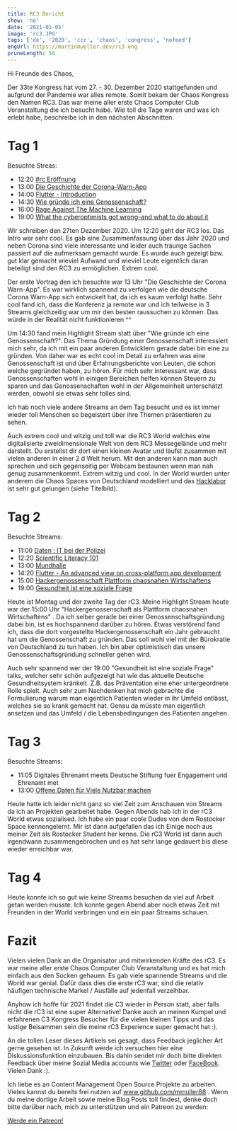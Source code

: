 ```yaml
---
title: RC3 Bericht
show: 'no'
date: '2021-01-05'
image: 'rc3.JPG'
tags: ['de', '2020', 'ccc', 'chaos', 'congress', 'nofeed']
engUrl: https://martinmueller.dev/rc3-eng
pruneLength: 50
---
```


Hi Freunde des Chaos,

Der 33te Kongress hat vom 27. - 30. Dezember 2020 stattgefunden und aufgrund der Pandemie war alles remote. Somit bekam der Chaos Kongress den Namen RC3. Das war meine aller erste Chaos Computer Club Veranstaltung die ich besucht habe. Wie toll die Tage waren und was ich erlebt habe, beschreibe ich in den nächsten Abschnitten.

# Tag 1
Besuchte Streas:
* 12:20 [#rc Eröffnung](https://media.ccc.de/v/rc3-11583-rc3_eroffnung)
* 13:00 [Die Geschichte der Corona-Warn-App](https://media.ccc.de/v/rc3-729538-die_geschichte_der_corona_warn_app)
* 14:00 [Flutter - Introduction](https://media.ccc.de/v/rc3-695961-flutter_introduction_into_performant_cross_platform_development)
* 14:30 [Wie gründe ich eine Genossenschaft?](https://media.ccc.de/v/rc3-578923-wie_gruende_ich_eine_genossenschaft)
* 16:00 [Rage Against The Machine Learning](https://media.ccc.de/v/rc3-891673-rage_against_the_machine_learning)
* 19:00 [What the cyberoptimists got wrong-and what to do about it](https://media.ccc.de/v/rc3-11337-what_the_cyberoptimists_got_wrong_-_and_what_to_do_about_it)

Wir schreiben den 27ten Dezember 2020. Um 12:20 geht der RC3 los. Das Intro war sehr cool. Es gab eine Zusammenfassung über das Jahr 2020 und neben Corona sind viele interessante und leider auch traurige Sachen passiert auf die aufmerksam gemacht wurde. Es wurde auch gezeigt bzw. gut klar gemacht wieviel Aufwand und wieviel Leute eigentlich daran beteiligt sind den RC3 zu ermöglichen. Extrem cool.

Der erste Vortrag den ich besuchte war 13 Uhr "Die Geschichte der Corona Warn-App". Es war wirklich spannend zu verfolgen wie die deutsche Corona Warn-App sich entwickelt hat, da ich es kaum verfolgt hatte. Sehr cool fand ich, dass die Konferenz ja remote war und ich teilweise in 3 Streams gleichzeitig war um mir den besten raussuchen zu können. Das würde in der Realität nicht funktionieren ^^

Um 14:30 fand mein Highlight Stream statt über "Wie gründe ich eine Genossenschaft?". Das Thema Gründung einer Genossenschaft interessiert mich sehr, da ich mit ein paar anderen Entwicklern gerade dabei bin eine zu gründen. Von daher war es echt cool im Detail zu erfahren was eine Genossenschaft ist und über Erfahrungsberichte von Leuten, die schon welche gegründet haben, zu hören. Für mich sehr interessant war, dass Genossenschaften wohl in einigen Bereichen helfen können Steuern zu sparen und das Genossenschaften wohl in der Allgemeinheit unterschätzt werden, obwohl sie etwas sehr tolles sind.

Ich hab noch viele andere Streams an dem Tag besucht und es ist immer wieder toll Menschen so begeistert über ihre Themen präsentieren zu sehen.

Auch extrem cool und witzig und toll war die RC3 World welches eine digitalisierte zweidimensionale Welt von dem RC3 Messegelände und mehr darstellt. Du erstellst dir dort einen kleinen Avatar und läufst zusammen mit vielen anderen in einer 2 d Welt herum. Mit den anderen kann man auch sprechen und sich gegenseitig per Webcam bestaunen wenn man nah genug zusammenkommt. Extrem witzig und cool. In der World wurden unter anderem die Chaos Spaces von Deutschland modelliert und das [Hacklabor](https://hacklabor.de) ist sehr gut gelungen (siehe Titelbild).

# Tag 2
Besuchte Streams:
* 11:00 [Daten : IT bei der Polizei](https://media.ccc.de/v/rc3-110705-datenkanal)
* 12:20 [Scientific Literacy 101](https://media.ccc.de/v/rc3-11430-scientific_literacy_101)
* 13:00 [Mundhalle](https://media.ccc.de/v/rc3-4-mundhalle)
* 14:20 [Flutter - An advanced view on cross-platform app development](https://media.ccc.de/v/rc3-518497-flutter_an_advanced_view_on_cross_platform_app_development)
* 15:00 [Hackergenossenschaft Plattform chaosnahen Wirtschaftens](https://media.ccc.de/v/rc3-990369-hackergenossenschaft_als_plattform_chaosnahen_wirtschaftens)
* 19:00 [Gesundheit ist eine soziale Frage](https://media.ccc.de/v/rc3-10-gesundheit_ist_eine_soziale_frage)

Heute ist Montag und der zweite Tag der rC3. Meine Highlight Stream heute war der 15:00 Uhr "Hackergenossenschaft als Plattform chaosnahen Wirtschaftens" . Da ich selber gerade bei einer Genossenschaftsgründung dabei bin, ist es hochspannend darüber zu hören. Etwas verstörend fand ich, dass die dort vorgestellte Hackergenossenschaft ein Jahr gebraucht hat um die Genossenschaft zu gründen. Das soll wohl viel mit der Bürokratie von Deutschland zu tun haben. Ich bin aber optimistisch das unsere Genossenschaftsgründung schneller gehen wird.

Auch sehr spannend wer der 19:00 "Gesundheit ist eine soziale Frage" talks, welcher sehr schön aufgezeigt hat wie das aktuelle Deutsche Gesundheitsystem kränkelt. Z.B. das Präventation eine eher untergeordnete Rolle spielt. Auch sehr zum Nachdenken hat mich gebrachte die Formulierung warum man eigentlich Patienten wieder in ihr Umfeld entlässt, welches sie so krank gemacht hat. Genau da müsste man eigentlich ansetzen und das Umfeld / die Lebensbedingungen des Patienten angehen.

# Tag 3
Besuchte Streams:
* 11:05 Digitales Ehrenamt meets Deutsche Stiftung fuer Engagement und Ehrenamt met
* 13:00 [Offene Daten für Viele Nutzbar machen](https://media.ccc.de/v/rc3-2020-157-offene-daten-fr-viele-nutzbar-machen)

Heute hatte ich leider nicht ganz so viel Zeit zum Anschauen von Streams da ich an Projekten gearbeitet habe. Gegen Abends hab ich in der rC3 World etwas sozialised. Ich habe ein paar coole Dudes von dem Rostocker Space kennengelernt. Mir ist dann aufgefallen das ich Einige noch aus meiner Zeit als Rostocker Student her kenne. Die rC3 World ist dann auch irgendwann zusammengebrochen und es hat sehr lange gedauert bis diese wieder erreichbar war.

# Tag 4
Heute konnte ich so gut wie keine Streams besuchen da viel auf Arbeit getan werden musste. Ich konnte gegen Abend aber noch etwas Zeit mit Freunden in der World verbringen und ein ein paar Streams schauen.
# Fazit
Vielen vielen Dank an die Organisator und mitwirkenden Kräfte des rC3. Es war meine aller erste Chaos Computer Club Veranstaltung und es hat mich einfach aus den Socken gehauen. Es gab viele spannende Streams und die World war genial. Dafür dass dies die erste rC3 war, sind die relativ häufigen technische Markel / Ausfälle auf jedenfall verzeihbar.

Anyhow ich hoffe für 2021 findet die C3 wieder in Person statt, aber falls nicht die rC3 ist eine super Alternative! Danke auch an meinen Kumpel und erfahrenen C3 Kongress Besucher für die vielen kleinen Tipps und das lustige Beisammen sein die meine rC3 Experience super gemacht hat :).

An die tollen Leser dieses Artikels sei gesagt, dass Feedback jeglicher Art gerne gesehen ist. In Zukunft werde ich versuchen hier eine Diskussionsfunktion einzubauen. Bis dahin sendet mir doch bitte direkten Feedback über meine Sozial Media accounts wie [Twitter](https://twitter.com/MartinMueller_) oder [FaceBook](https://www.facebook.com/martin.muller.10485). Vielen Dank :).

Ich liebe es an Content Management Open Source Projekte zu arbeiten. Vieles kannst du bereits frei nutzen auf www.github.com/mmuller88 . Wenn du meine dortige Arbeit sowie meine Blog Posts toll findest, denke doch bitte darüber nach, mich zu unterstützen und ein Patreon zu werden:

<a href="https://www.patreon.com/bePatron?u=29010217" data-patreon-widget-type="become-patron-button">Werde ein Patreon!</a><script async src="https://c6.patreon.com/becomePatronButton.bundle.js"></script>